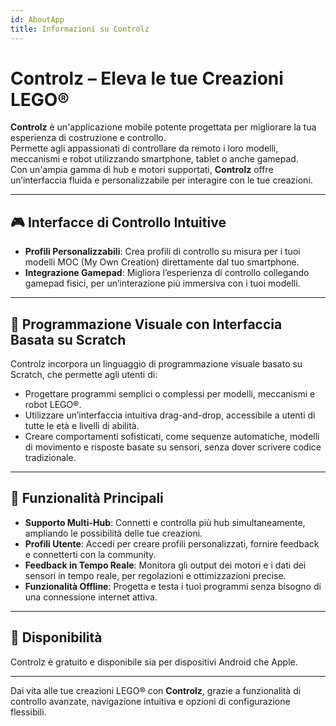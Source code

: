 ```yaml
---
id: AboutApp
title: Informazioni su Controlz
---
```


# Controlz – Eleva le tue Creazioni LEGO®

**Controlz** è un'applicazione mobile potente progettata per migliorare la tua esperienza di costruzione e controllo.  
Permette agli appassionati di controllare da remoto i loro modelli, meccanismi e robot utilizzando smartphone, tablet o anche gamepad.  
Con un'ampia gamma di hub e motori supportati, **Controlz** offre un’interfaccia fluida e personalizzabile per interagire con le tue creazioni.

---

## 🎮 Interfacce di Controllo Intuitive

- **Profili Personalizzabili**: Crea profili di controllo su misura per i tuoi modelli MOC (My Own Creation) direttamente dal tuo smartphone.
- **Integrazione Gamepad**: Migliora l’esperienza di controllo collegando gamepad fisici, per un’interazione più immersiva con i tuoi modelli.

---

## 🧱 Programmazione Visuale con Interfaccia Basata su Scratch

Controlz incorpora un linguaggio di programmazione visuale basato su Scratch, che permette agli utenti di:

- Progettare programmi semplici o complessi per modelli, meccanismi e robot LEGO®.
- Utilizzare un’interfaccia intuitiva drag-and-drop, accessibile a utenti di tutte le età e livelli di abilità.
- Creare comportamenti sofisticati, come sequenze automatiche, modelli di movimento e risposte basate su sensori, senza dover scrivere codice tradizionale.

---

## 🌟 Funzionalità Principali

- **Supporto Multi-Hub**: Connetti e controlla più hub simultaneamente, ampliando le possibilità delle tue creazioni.
- **Profili Utente**: Accedi per creare profili personalizzati, fornire feedback e connetterti con la community.
- **Feedback in Tempo Reale**: Monitora gli output dei motori e i dati dei sensori in tempo reale, per regolazioni e ottimizzazioni precise.
- **Funzionalità Offline**: Progetta e testa i tuoi programmi senza bisogno di una connessione internet attiva.

---

## 📱 Disponibilità

Controlz è gratuito e disponibile sia per dispositivi Android che Apple.

---

Dai vita alle tue creazioni LEGO® con **Controlz**, grazie a funzionalità di controllo avanzate, navigazione intuitiva e opzioni di configurazione flessibili.